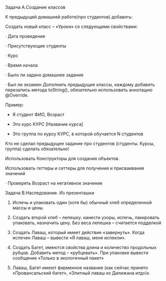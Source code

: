 Задача A.Создание классов

К предыдущей домашней работе(про студентов) добавить:

Создать новый класс – «Уроки» со следующими свойствами:

· Дата проведения

· Присутствующие студенты

· Курс

· Время начала

· Было ли задано домашнее задание

· Был ли экзамен Дополнить предыдущие классы, каждому добавить перезапись метода toString(), обязательно использовать аннотацию @Override.

Пример:

- Я студент ФИО, Возраст

- Это курс КУРС [Название курса]

- Это группа по курсу КУРС, в которой обучается N студентов

Кто не сделал предыдущее задание про студентов (студенты. Курсы, группа) сделать обязательно!

Использовать Конструкторы для создания объектов.

Использовать геттеры и сеттеры для получения и присваивания значений

· Проверять Возраст на негативное значение

Задача B.Наследование. Из презенташки

1) Испечь и упаковать один (хотя бы) обычный хлеб определенной массы и цены.

2) Создать второй хлеб – лепешку. нанести узоры, испечь, лакировать упаковать, назначить цену. Без веса лепешка – считается подделкой

3) Создать Лаваш, который имеет действие «завернуть». Когда испечен Лаваш – вывести «Я лаваш, меня испекли».

4) Создать Багет, имеются свойства длина и количество продольных рубцов. Добавить метод – «рубцевать». При упаковке вывести сообщение «Только в экологичный пакет»

5) Лаваш, Багет имеют фирменное название (как сейчас принято «Провансальский багет», «Элитный лаваш из Дилижана итд»)s